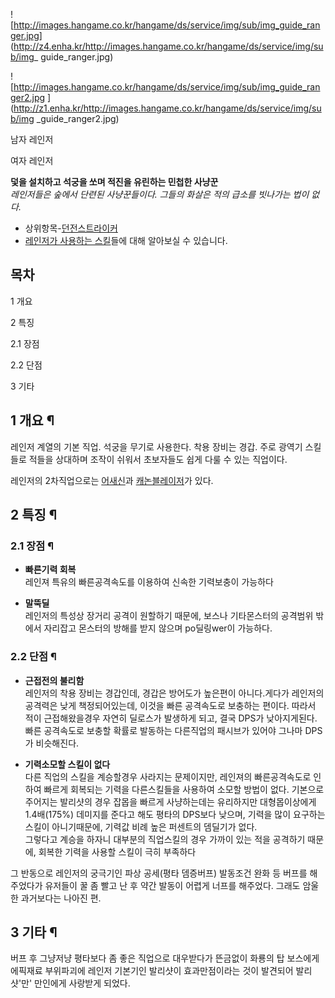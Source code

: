 ![http://images.hangame.co.kr/hangame/ds/service/img/sub/img_guide_ranger.jpg]
(http://z4.enha.kr/http://images.hangame.co.kr/hangame/ds/service/img/sub/img_
guide_ranger.jpg)

![http://images.hangame.co.kr/hangame/ds/service/img/sub/img_guide_ranger2.jpg
](http://z1.enha.kr/http://images.hangame.co.kr/hangame/ds/service/img/sub/img
_guide_ranger2.jpg)

남자 레인저

여자 레인저

  
**덫을 설치하고 석궁을 쏘며 적진을 유린하는 민첩한 사냥꾼**  
_레인저들은 숲에서 단련된 사냥꾼들이다. 그들의 화살은 적의 급소를 빗나가는 법이 없다._

  * 상위항목-[던전스트라이커](%EB%8D%98%EC%A0%84%EC%8A%A4%ED%8A%B8%EB%9D%BC%EC%9D%B4%EC%BB%A4.md)
  * [레인저가 사용하는 스킬](%EB%A0%88%EC%9D%B8%EC%A0%80%28%EB%8D%98%EC%A0%84%EC%8A%A4%ED%8A%B8%EB%9D%BC%EC%9D%B4%EC%BB%A4%29/%EC%8A%A4%ED%82%AC.md)들에 대해 알아보실 수 있습니다.  

## 목차

    

1 개요

2 특징

    

2.1 장점

2.2 단점

3 기타

## 1 개요 ¶

레인저 계열의 기본 직업. 석궁을 무기로 사용한다. 착용 장비는 경갑. 주로 광역기 스킬들로 적들을 상대하며 조작이 쉬워서 초보자들도 쉽게
다룰 수 있는 직업이다.  

  

레인저의 2차직업으로는 [어새신](%EC%96%B4%EC%83%88%EC%8B%A0%28%EB%8D%98%EC%A0%84%EC%8A%A4%ED%8A%B8%EB%9D%BC%EC%9D%B4%EC%BB%A4%29.md)과
[캐논블레이저](%EC%BA%90%EB%85%BC%20%EB%B8%94%EB%A0%88%EC%9D%B4%EC%A0%80.md)가 있다.

## 2 특징 ¶

### 2.1 장점 ¶

  * **빠른기력 회복**  
레인져 특유의 빠른공격속도를 이용하여 신속한 기력보충이 가능하다  

  * **말뚝딜**  
레인저의 특성상 장거리 공격이 원할하기 때문에, 보스나 기타몬스터의 공격범위 밖에서 자리잡고 몬스터의 방해를 받지 않으며 po딜링wer이
가능하다.  

### 2.2 단점 ¶

  * **근접전의 불리함**  
레인저의 착용 장비는 경갑인데, 경갑은 방어도가 높은편이 아니다.게다가 레인저의 공격력은 낮게 책정되어있는데, 이것을 빠른 공격속도로
보충하는 편이다. 따라서 적이 근접해왔을경우 자연히 딜로스가 발생하게 되고, 결국 DPS가 낮아지게된다. 빠른 공격속도로 보충할 확률로
발동하는 다른직업의 패시브가 있어야 그나마 DPS가 비슷해진다.  

  * **기력소모할 스킬이 없다**  
다른 직업의 스킬을 계승할경우 사라지는 문제이지만, 레인져의 빠른공격속도로 인하여 빠르게 회복되는 기력을 다른스킬들을 사용하여 소모할 방법이
없다. 기본으로 주어지는 발리샷의 경우 잡몹을 빠르게 사냥하는데는 유리하지만 대형몹이상에게 1.4배(175%) 데미지를 준다고 해도 평타의
DPS보다 낮으며, 기력을 많이 요구하는 스킬이 아니기때문에, 기력값 비례 높은 퍼센트의 뎀딜기가 없다.  
그렇다고 계승을 하자니 대부분의 직업스킬의 경우 가까이 있는 적을 공격하기 때문에, 회복한 기력을 사용할 스킬이 극히 부족하다  

그 반동으로 레인저의 궁극기인 파상 공세(평타 뎀증버프) 발동조건 완화 등 버프를 해주었다가 유저들이 꿀 좀 빨고 난 후 약간 발동이 어렵게
너프를 해주었다. 그래도 암울한 과거보다는 나아진 편.

## 3 기타 ¶

버프 후 그냥저냥 평타보다 좀 좋은 직업으로 대우받다가 뜬금없이 화룡의 탑 보스에게 에픽재료 부위파괴에 레인저 기본기인 발리샷이
효과만점이라는 것이 발견되어 발리샷'만' 만인에게 사랑받게 되었다.  

